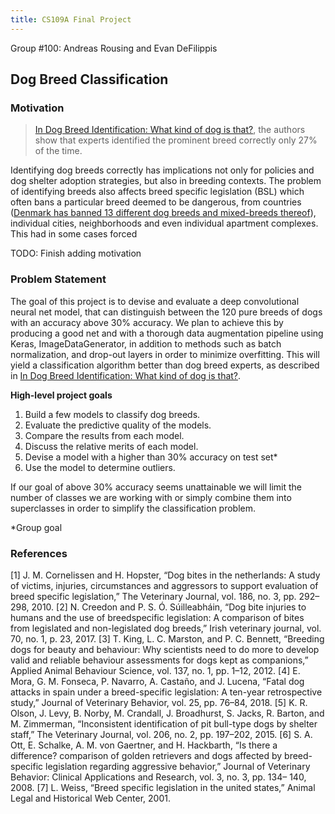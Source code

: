 ```yaml
---
title: CS109A Final Project
---
```


Group #100: Andreas Rousing and Evan DeFilippis

## Dog Breed Classification

### Motivation

>[In Dog Breed Identification: What kind of dog is that?](https://sheltermedicine.vetmed.ufl.edu/library/research-studies/current-studies/dog-breeds/), the authors show that experts identified the prominent
breed correctly only 27% of the time.

Identifying dog breeds correctly has implications not only for policies and dog shelter adoption strategies, but also in breeding contexts. The problem of identifying breeds also affects breed specific legislation (BSL) which often bans a particular breed deemed to be dangerous, from countries ([Denmark has banned 13 different dog breeds and mixed-breeds thereof](https://www.foedevarestyrelsen.dk/english/ImportExport/Travelling_with_pet_animals/Pages/The-Danish-dog-legislation.aspx)), individual cities, neighborhoods and even individual apartment complexes. This had in some cases forced

TODO: Finish adding motivation

### Problem Statement
The goal of this project is to devise and evaluate a deep convolutional neural net model, that can distinguish
between the 120 pure breeds of dogs with an accuracy above 30% accuracy. We plan to
achieve this by producing a good net and with a thorough data augmentation pipeline using Keras,
ImageDataGenerator, in addition to methods such as batch normalization, and drop-out layers in
order to minimize overfitting. This will yield a classification algorithm better than dog breed experts, as described in [In Dog Breed Identification: What kind of dog is that?](https://sheltermedicine.vetmed.ufl.edu/library/research-studies/current-studies/dog-breeds/).

**High-level project goals**
1. Build a few models to classify dog breeds.
2. Evaluate the predictive quality of the models.
3. Compare the results from each model.
4. Discuss the relative merits of each model.
5. Devise a model with a higher than 30% accuracy on test set*
6. Use the model to determine outliers.

If our goal of above 30% accuracy seems unattainable we will limit the number of classes we are
working with or simply combine them into superclasses in order to simplify the classification problem.

*Group goal

### References
[1] J. M. Cornelissen and H. Hopster, “Dog bites in the netherlands: A study of victims, injuries, circumstances and aggressors to support evaluation of breed specific legislation,” The Veterinary Journal, vol. 186, no. 3, pp. 292–298, 2010.
[2] N. Creedon and P. S. Ó. Súilleabháin, “Dog bite injuries to humans and the use of breedspecific legislation: A comparison of bites from legislated and non-legislated dog breeds,” Irish veterinary journal, vol. 70, no. 1, p. 23, 2017.
[3] T. King, L. C. Marston, and P. C. Bennett, “Breeding dogs for beauty and behaviour: Why
scientists need to do more to develop valid and reliable behaviour assessments for dogs kept as companions,” Applied Animal Behaviour Science, vol. 137, no. 1, pp. 1–12, 2012.
[4] E. Mora, G. M. Fonseca, P. Navarro, A. Castaño, and J. Lucena, “Fatal dog attacks in spain under a breed-specific legislation: A ten-year retrospective study,” Journal of Veterinary Behavior, vol. 25, pp. 76–84, 2018.
[5] K. R. Olson, J. Levy, B. Norby, M. Crandall, J. Broadhurst, S. Jacks, R. Barton, and M. Zimmerman, “Inconsistent identification of pit bull-type dogs by shelter staff,” The Veterinary Journal, vol. 206, no. 2, pp. 197–202, 2015.
[6] S. A. Ott, E. Schalke, A. M. von Gaertner, and H. Hackbarth, “Is there a difference? comparison of golden retrievers and dogs affected by breed-specific legislation regarding aggressive behavior,” Journal of Veterinary Behavior: Clinical Applications and Research, vol. 3, no. 3, pp. 134– 140, 2008.
[7] L. Weiss, “Breed specific legislation in the united states,” Animal Legal and Historical Web Center, 2001.
